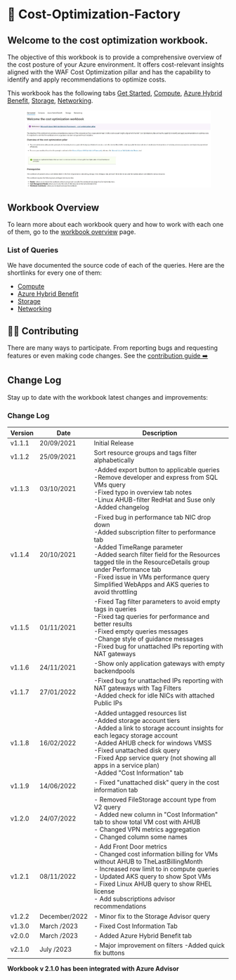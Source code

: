 # 🧰 Cost-Optimization-Factory

## Welcome to the **cost optimization workbook**. 
The objective of this workbook is to provide a comprehensive overview of the cost posture of your Azure environment. It offers cost-relevant insights aligned with the WAF Cost Optimization pillar and has the capability to identify and apply recommendations to optimize costs.

This workbook has the following tabs [Get Started](/workbook/modules/GetStarted), [Compute](/workbook/modules/Compute), [Azure Hybrid Benefit](/workbook/modules/AHUB), [Storage](/workbook/modules/Storage), [Networking](/workbook/modules/Networking).


<figure>
    <img src="workbook/images/Welcome.jpg" alt="Cost Optimization workbook Welcome page showing all the other tabs.">
</figure>


## Workbook Overview

To learn more about each workbook query and how to work with each one of them, go to the [workbook overview](./workbookoverview.md) page.

### List of Queries

We have documented the source code of each of the queries. Here are the shortlinks for every one of them:

- [Compute](/workbook/modules/Compute/compute.md)
- [Azure Hybrid Benefit](/workbook/modules/AHUB/ahub.md)
- [Storage](/workbook/modules/Storage/storage.md)
- [Networking](/workbook/modules/Networking/networking.md)



## 👩‍💻 Contributing

There are many ways to participate. From reporting bugs and requesting features or even making code changes. See the [contribution guide ➡️](./contributing.md)


## Change Log

Stay up to date with the workbook latest changes and improvements:

### Change Log

|Version|Date|Description|
|---|---|---|
|v1.1.1| 20/09/2021 | Initial Release
|v1.1.2| 25/09/2021 | Sort resource groups and tags filter alphabetically
|v1.1.3| 03/10/2021 |-Added export button to applicable queries<br>-Remove developer and express from SQL VMs query<br>-Fixed typo in overview tab notes<br>-Linux AHUB-filter RedHat and Suse only<br>-Added changelog
|v1.1.4| 20/10/2021 | -Fixed bug in performance tab NIC drop down <br>-Added subscription filter to performance tab<br>-Added TimeRange parameter<br>-Added search filter field for the Resources tagged tile in the ResourceDetails group under Performance tab<br>-Fixed issue in VMs performance query<br>Simplified WebApps and AKS queries to avoid throttling
|v1.1.5| 01/11/2021 | -Fixed Tag filter parameters to avoid empty tags in queries <br> -Fixed tag queries for performance and better results <br> -Fixed empty queries messages <br>-Change style of guidance messages<br>-Fixed bug for unattached IPs reporting with NAT gateways|
|v1.1.6| 24/11/2021 | -Show only application gateways with empty backendpools|
|v1.1.7| 27/01/2022 | -Fixed bug for unattached IPs reporting with NAT gateways with Tag Filters <br> -Added check for idle NICs with attached Public IPs|
|v1.1.8| 16/02/2022 | -Added untagged resources list <br> -Added storage account tiers <br> -Added a link to storage account insights for each legacy storage account <br> -Added AHUB check for windows VMSS <br> -Fixed unattached disk query <br> -Fixed App service query (not showing all apps in a service plan) <br> -Added "Cost Information" tab|
|v1.1.9| 14/06/2022 | - Fixed "unattached disk" query in the cost information tab |
|v1.2.0| 24/07/2022 | - Removed FileStorage account type from V2 query <br> - Added new column in "Cost Information" tab to show total VM cost with AHUB <br> - Changed VPN metrics aggregation <br> - Changed column some names |
|v1.2.1| 08/11/2022 | - Add Front Door metrics <br> - Changed cost information billing for VMs without AHUB to TheLastBillingMonth <br> - Increased row limit to in compute queries  <br> - Updated AKS query to show Spot VMs  <br> - Fixed Linux AHUB query to show RHEL license <br> - Add subscriptions advisor recommendations |
|v1.2.2| December/2022 | - Minor fix to the Storage Advisor query |
|v1.3.0 | March /2023 | - Fixed Cost Information Tab |
|v2.0.0 | March /2023 | - Added Azure Hybrid Benefit tab|
|v2.1.0 |July /2023 | - Major improvement on filters -Added quick fix buttons |

**Workbook v 2.1.0 has been integrated with Azure Advisor**


